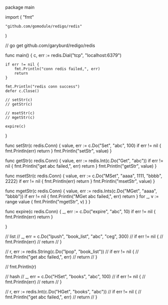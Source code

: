 package main

import (
	"fmt"

	"github.com/gomodule/redigo/redis"
)

// go get github.com/garyburd/redigo/redis

func main() {
	c, err := redis.Dial("tcp", "localhost:6379")

	if err != nil {
		fmt.Println("conn redis failed,", err)
		return
	}

	fmt.Println("redis conn success")
	defer c.Close()

	// setStr(c)
	// getStr(c)

	// msetStr(c)
	// mgetStr(c)

	expire(c)

}

func setStr(c redis.Conn) {
	value, err := c.Do("Set", "abc", 100)
	if err != nil {
		fmt.Println(err)
		return
	}
	fmt.Println("setStr", value)
}

func getStr(c redis.Conn) {
	value, err := redis.Int(c.Do("Get", "abc"))
	if err != nil {
		fmt.Println("get abc failed,", err)
		return
	}
	fmt.Println("getStr", value)
}

func msetStr(c redis.Conn) {
	value, err := c.Do("MSet", "aaaa", 1111, "bbbb", 2222)
	if err != nil {
		fmt.Println(err)
		return
	}
	fmt.Println("msetStr", value)
}

func mgetStr(c redis.Conn) {
	value, err := redis.Ints(c.Do("MGet", "aaaa", "bbbb"))
	if err != nil {
		fmt.Println("MGet abc failed,", err)
		return
	}
	for _, v := range value {
		fmt.Println("mgetStr", v)
	}
}

func expire(c redis.Conn) {
	_, err := c.Do("expire", "abc", 10)
	if err != nil {
		fmt.Println(err)
		return
	}

}

// list
// _, err = c.Do("lpush", "book_list", "abc", "ceg", 300)
// if err != nil {
// 		fmt.Println(err)
// 		return
// }

// r, err := redis.String(c.Do("lpop", "book_list"))
// if err != nil {
// 		fmt.Println("get abc failed,", err)
// 		return
// }

// fmt.Println(r)

// hash
// _, err = c.Do("HSet", "books", "abc", 100)
// if err != nil {
// 		fmt.Println(err)
// 		return
// }

// r, err := redis.Int(c.Do("HGet", "books", "abc"))
// if err != nil {
// 		fmt.Println("get abc failed,", err)
// 		return
// }

